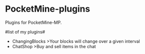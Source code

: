 # PocketMine-plugins
Plugins for PocketMine-MP. 

#list of my plugins#
* ChangingBlocks >Your blocks will change over a given interval
* ChatShop >Buy and sell items in the chat
